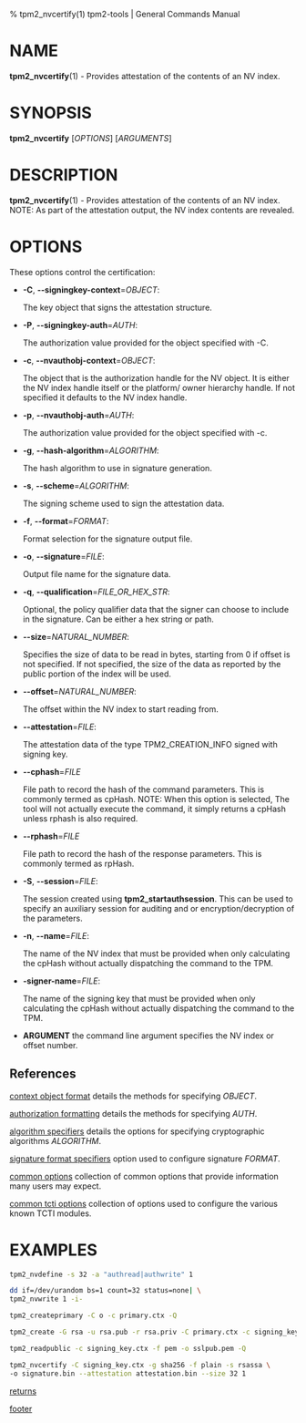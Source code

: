 % tpm2_nvcertify(1) tpm2-tools | General Commands Manual

# NAME

**tpm2_nvcertify**(1) - Provides attestation of the contents of an NV index.

# SYNOPSIS

**tpm2_nvcertify** [*OPTIONS*] [*ARGUMENTS*]

# DESCRIPTION

**tpm2_nvcertify**(1) - Provides attestation of the contents of an NV index.
NOTE: As part of the attestation output, the NV index contents are revealed.

# OPTIONS

These options control the certification:

  * **-C**, **\--signingkey-context**=_OBJECT_:

    The key object that signs the attestation structure.

  * **-P**, **\--signingkey-auth**=_AUTH_:

    The authorization value provided for the object specified with -C.

  * **-c**, **\--nvauthobj-context**=_OBJECT_:

    The object that is the authorization handle for the NV object. It is either
    the NV index handle itself or the platform/ owner hierarchy handle. If not
    specified it defaults to the NV index handle.

  * **-p**, **\--nvauthobj-auth**=_AUTH_:

    The authorization value provided for the object specified with -c.

  * **-g**, **\--hash-algorithm**=_ALGORITHM_:

    The hash algorithm to use in signature generation.

  * **-s**, **\--scheme**=_ALGORITHM_:

    The signing scheme used to sign the attestation data.

  * **-f**, **\--format**=_FORMAT_:

    Format selection for the signature output file.

  * **-o**, **\--signature**=_FILE_:

    Output file name for the signature data.

  * **-q**, **\--qualification**=_FILE\_OR\_HEX\_STR_:

    Optional, the policy qualifier data that the signer can choose to include in the
    signature. Can be either a hex string or path.

  * **\--size**=_NATURAL_NUMBER_:

    Specifies the size of data to be read in bytes, starting from 0 if
    offset is not specified. If not specified, the size of the data
    as reported by the public portion of the index will be used.

  * **\--offset**=_NATURAL_NUMBER_:

    The offset within the NV index to start reading from.

  * **--attestation**=_FILE_:

    The attestation data of the type TPM2_CREATION_INFO signed with signing key.

  * **\--cphash**=_FILE_

    File path to record the hash of the command parameters. This is commonly
    termed as cpHash. NOTE: When this option is selected, The tool will not
    actually execute the command, it simply returns a cpHash unless rphash is
    also required.

  * **\--rphash**=_FILE_

    File path to record the hash of the response parameters. This is commonly
    termed as rpHash.

  * **-S**, **\--session**=_FILE_:

    The session created using **tpm2_startauthsession**. This can be used to
    specify an auxiliary session for auditing and or encryption/decryption of
    the parameters.

  * **-n**, **\--name**=_FILE_:

    The name of the NV index that must be provided when only calculating the
    cpHash without actually dispatching the command to the TPM.

  * **\-signer-name**=_FILE_:

    The name of the signing key that must be provided when only calculating the
    cpHash without actually dispatching the command to the TPM.

  * **ARGUMENT** the command line argument specifies the NV index or offset
    number.

## References

[context object format](common/ctxobj.md) details the methods for specifying
_OBJECT_.

[authorization formatting](common/authorizations.md) details the methods for
specifying _AUTH_.

[algorithm specifiers](common/alg.md) details the options for specifying
cryptographic algorithms _ALGORITHM_.

[signature format specifiers](common/signature.md) option used to configure
signature _FORMAT_.

[common options](common/options.md) collection of common options that provide
information many users may expect.

[common tcti options](common/tcti.md) collection of options used to configure
the various known TCTI modules.

# EXAMPLES

```bash
tpm2_nvdefine -s 32 -a "authread|authwrite" 1

dd if=/dev/urandom bs=1 count=32 status=none| \
tpm2_nvwrite 1 -i-

tpm2_createprimary -C o -c primary.ctx -Q

tpm2_create -G rsa -u rsa.pub -r rsa.priv -C primary.ctx -c signing_key.ctx -Q

tpm2_readpublic -c signing_key.ctx -f pem -o sslpub.pem -Q

tpm2_nvcertify -C signing_key.ctx -g sha256 -f plain -s rsassa \
-o signature.bin --attestation attestation.bin --size 32 1
```

[returns](common/returns.md)

[footer](common/footer.md)

